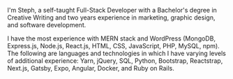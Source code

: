   I'm Steph, a self-taught Full-Stack Developer with a Bachelor's degree in Creative Writing and two years experience in marketing, graphic design, and software development.

  I have the most experience with MERN stack and WordPress (MongoDB, Express.js, Node.js, React.js, HTML, CSS, JavaScript, PHP, MySQL, npm). The following are languages and technologies in which I have varying levels of additional experience: Yarn, jQuery, SQL, Python, Bootstrap, Reactstrap, Next.js, Gatsby, Expo, Angular, Docker, and Ruby on Rails.
